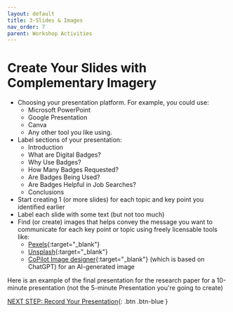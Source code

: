 ```yaml
---
layout: default
title: 3-Slides & Images
nav_order: 7
parent: Workshop Activities
---
```

# Create Your Slides with Complementary Imagery

- Choosing your presentation platform. For example, you could use:
   - Microsoft PowerPoint
   - Google Presentation
   - Canva
   - Any other tool you like using.
- Label sections of your presentation:
   - Introduction
   - What are Digital Badges?
   - Why Use Badges?
   - How Many Badges Requested?
   - Are Badges Being Used?
   - Are Badges Helpful in Job Searches?
   - Conclusions
- Start creating 1 (or more slides) for each topic and key point you identified earlier
- Label each slide with some text (but not too much)
- Find (or create) images that helps convey the message you want to communicate for each key point or topic using freely licensable tools like:
   - [Pexels](https://www.pexels.com/){:target="_blank"}
   - [Unsplash](https://unsplash.com/){:target="_blank"}
   - [CoPilot Image designer](https://www.bing.com/images/create?FORM=GENILP){:target="_blank"} (which is based on ChatGPT) for an AI-generated image 

Here is an example of the final presentation for the research paper for a 10-minute presentation (not the 5-minute Presentation you're going to create)

[NEXT STEP: Record Your Presentation](record.html){: .btn .btn-blue }
